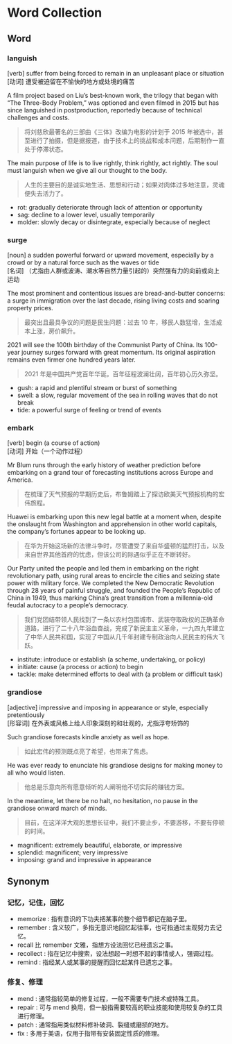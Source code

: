 # Word Collection

## Word

### languish

[verb] suffer from being forced to remain in an unpleasant place or situation  
[动词] 遭受被迫留在不愉快的地方或处境的痛苦

A film project based on Liu’s best-known work, the trilogy that began with “The Three-Body Problem,” was optioned and even filmed in 2015 but has since languished in postproduction, reportedly because of technical challenges and costs.

> 将刘慈欣最著名的三部曲《三体》改编为电影的计划于 2015 年被选中，甚至进行了拍摄，但是据报道，由于技术上的挑战和成本问题，后期制作一直处于停滞状态。

The main purpose of life is to live rightly, think rightly, act rightly. The soul must languish when we give all our thought to the body.

> 人生的主要目的是诚实地生活、思想和行动；如果对肉体过多地注意，灵魂便失去活力了。

- rot: gradually deteriorate through lack of attention or opportunity
- sag: decline to a lower level, usually temporarily
- molder: slowly decay or disintegrate, especially because of neglect

### surge

[noun] a sudden powerful forward or upward movement, especially by a crowd or by a natural force such as the waves or tide  
[名词] （尤指由人群或波涛、潮水等自然力量引起的）突然强有力的向前或向上运动

The most prominent and contentious issues are bread-and-butter concerns: a surge in immigration over the last decade, rising living costs and soaring property prices.

> 最突出且最具争议的问题是民生问题：过去 10 年，移民人数猛增，生活成本上涨，房价飙升。

2021 will see the 100th birthday of the Communist Party of China. Its 100-year journey surges forward with great momentum. Its original aspiration remains even firmer one hundred years later.

> 2021 年是中国共产党百年华诞。百年征程波澜壮阔，百年初心历久弥坚。

- gush: a rapid and plentiful stream or burst of something
- swell: a slow, regular movement of the sea in rolling waves that do not break
- tide: a powerful surge of feeling or trend of events

### embark

[verb] begin (a course of action)  
[动词] 开始（一个动作过程）

Mr Blum runs through the early history of weather prediction before embarking on a grand tour of forecasting institutions across Europe and America.

> 在梳理了天气预报的早期历史后，布鲁姆踏上了探访欧美天气预报机构的宏伟旅程。

Huawei is embarking upon this new legal battle at a moment when, despite the onslaught from Washington and apprehension in other world capitals, the company’s fortunes appear to be looking up.

> 在华为开始这场新的法律斗争时，尽管遭受了来自华盛顿的猛烈打击，以及来自世界其他首府的忧虑，但该公司的际遇似乎正在不断转好。

Our Party united the people and led them in embarking on the right revolutionary path, using rural areas to encircle the cities and seizing state power with military force. We completed the New Democratic Revolution through 28 years of painful struggle, and founded the People’s Republic of China in 1949, thus marking China’s great transition from a millennia-old feudal autocracy to a people’s democracy.

> 我们党团结带领人民找到了一条以农村包围城市、武装夺取政权的正确革命道路，进行了二十八年浴血奋战，完成了新民主主义革命，一九四九年建立了中华人民共和国，实现了中国从几千年封建专制政治向人民民主的伟大飞跃。

- institute: introduce or establish (a scheme, undertaking, or policy)
- initiate: cause (a process or action) to begin
- tackle: make determined efforts to deal with (a problem or difficult task)

### grandiose

[adjective] impressive and imposing in appearance or style, especially pretentiously  
[形容词] 在外表或风格上给人印象深刻的和壮观的，尤指浮夸矫饰的

Such grandiose forecasts kindle anxiety as well as hope.

> 如此宏伟的预测既点亮了希望，也带来了焦虑。

He was ever ready to enunciate his grandiose designs for making money to all who would listen.

> 他总是乐意向所有愿意倾听的人阐明他不切实际的赚钱方案。

In the meantime, let there be no halt, no hesitation, no pause in the grandiose onward march of minds.

> 目前，在这洋洋大观的思想长征中，我们不要止步，不要游移，不要有停顿的时间。

- magnificent: extremely beautiful, elaborate, or impressive
- splendid: magnificent; very impressive
- imposing: grand and impressive in appearance

## Synonym

### 记忆，记住，回忆

- memorize : 指有意识的下功夫把某事的整个细节都记在脑子里。
- remember : 含义较广，多指无意识地回忆起往事，也可指通过主观努力去记忆。
- recall 比 remember 文雅，指想方设法回忆已经遗忘之事。
- recollect : 指在记忆中搜索，设法想起一时想不起的事情或人，强调过程。
- remind : 指经某人或某事的提醒而回忆起某件已遗忘之事。

### 修复、修理

- mend : 通常指较简单的修复过程，一般不需要专门技术或特殊工具。
- repair : 可与 mend 换用，但一般指需要较高的职业技能和使用较复杂的工具进行修理。
- patch : 通常指用类似材料修补破洞、裂缝或磨损的地方。
- fix : 多用于美语，仅用于指带有安装固定性质的修理。
